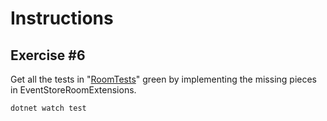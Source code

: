 # Instructions

## Exercise #6

Get all the tests in "[RoomTests](Patitioning.Tests/RoomTests.cs)" green by implementing the missing pieces in EventStoreRoomExtensions.


```bash
dotnet watch test
```



